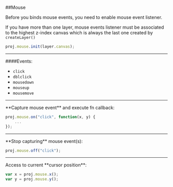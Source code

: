 ##Mouse

Before you binds mouse events, you need to enable mouse event listener.

If you have more than one layer, mouse events listener must be associated to the highest z-index canvas which is always the last one created by `createLayer()`


```javascript
proj.mouse.init(layer.canvas);
```

<hr class="sep">

####Events:

 * `click`
 * `dblclick`
 * `mousedown`
 * `mouseup`
 * `mousemove`


<hr class="sep">
**Capture mouse event** and execute fn callback:
    
```javascript
proj.mouse.on("click", function(x, y) {
    ...
});
```
<hr class="sep"> 
**Stop capturing** mouse event(s):

```javascript
proj.mouse.off("click"); 
```
<hr class="sep">
Access to current **cursor position**:
    
```javascript
var x = proj.mouse.x();
var y = proj.mouse.y();
```    